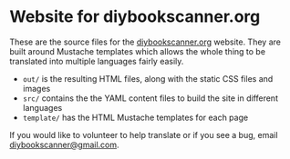 # Website for diybookscanner.org

These are the source files for the [diybookscanner.org](http://diybookscanner.org) website. They are built around Mustache templates which allows the whole thing to be translated into multiple languages fairly easily.

- `out/` is the resulting HTML files, along with the static CSS files and images
- `src/` contains the the YAML content files to build the site in different languages
- `template/` has the HTML Mustache templates for each page

If you would like to volunteer to help translate or if you see a bug, email diybookscanner@gmail.com.
